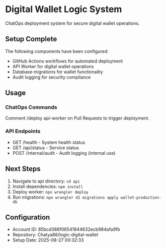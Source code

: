 ﻿# Digital Wallet Logic System

ChatOps deployment system for secure digital wallet operations.

## Setup Complete

The following components have been configured:
- GitHub Actions workflows for automated deployment
- API Worker for digital wallet operations  
- Database migrations for wallet functionality
- Audit logging for security compliance

## Usage

### ChatOps Commands
Comment /deploy api-worker on Pull Requests to trigger deployment.

### API Endpoints
- GET /health - System health status
- GET /api/status - Service status
- POST /internal/audit - Audit logging (internal use)

## Next Steps

1. Navigate to api directory: `cd api`
2. Install dependencies: `npm install`  
3. Deploy worker: `npx wrangler deploy`
4. Run migrations: `npx wrangler d1 migrations apply wallet-production-db`

## Configuration

- Account ID: 85bcd386f06541844632ecb984afa9fb
- Repository: Chatya88/logic-digital-wallet
- Setup Date: 2025-08-27 00:32:33